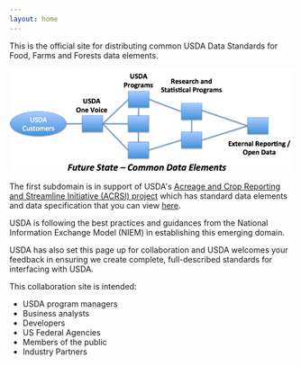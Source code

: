 ```yaml
---
layout: home
---
```




This is the official site for distributing common USDA Data Standards for Food, Farms and Forests data elements. 

![USDA Future State](Common_Elements.png)

The first subdomain is in support of USDA's <a href="about-acrsi.html">Acreage and Crop Reporting and Streamline Initiative (ACRSI) project</a> which 
has standard data elements and data specification that you can view <a href="data-elements/index.html">here</a>.

USDA is following the best practices and guidances from
the National Information Exchange Model (NIEM) in establishing this emerging domain.

USDA has also set this page up for collaboration and USDA welcomes your feedback in ensuring
we create complete, full-described standards for interfacing with USDA.

This collaboration site is intended:  

* USDA program managers  
* Business analysts  
* Developers  
* US Federal Agencies  
* Members of the public  
* Industry Partners  
